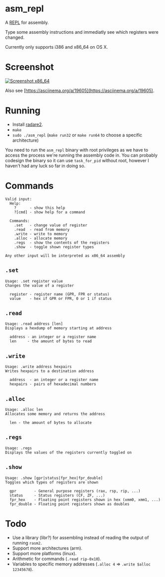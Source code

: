 # asm_repl
A [REPL](https://en.wikipedia.org/wiki/Read%E2%80%93eval%E2%80%93print_loop) for assembly.

Type some assembly instructions and immediatly see which registers were changed.

Currently only supports i386 and x86_64 on OS X.

Screenshot
==
[![Screenshot x86_64](http://i.imgur.com/Eb8Bz15.png)](http://i.imgur.com/Eb8Bz15.png)

Also see [https://asciinema.org/a/19605](https://asciinema.org/a/19605).

Running
==

* Install [radare2](https://github.com/radare/radare2).
* `make`
* `sudo ./asm_repl` (`make run32` or `make run64` to choose a specific architecture)

You need to run the `asm_repl` binary with root privileges as we have to access the process we're running the assembly code in. You can probably codesign the binary so it can use `task_for_pid` without root, however I haven't had any luck so far in doing so.

Commands
==

```
Valid input:
  Help:
    ?      - show this help
    ?[cmd] - show help for a command

  Commands:
    .set   - change value of register
    .read  - read from memory
    .write - write to memory
    .alloc - allocate memory
    .regs  - show the contents of the registers
    .show  - toggle shown register types

Any other input will be interpreted as x86_64 assembly
```

`.set`
--

```
Usage: .set register value
Changes the value of a register

  register - register name (GPR, FPR or status)
  value    - hex if GPR or FPR, 0 or 1 if status
```

`.read`
--

```
Usage: .read address [len]
Displays a hexdump of memory starting at address

  address - an integer or a register name
  len     - the amount of bytes to read
```

`.write`
--

```
Usage: .write address hexpairs
Writes hexpairs to a destination address

  address  - an integer or a register name
  hexpairs - pairs of hexadecimal numbers
```

`.alloc`
--

```
Usage: .alloc len
Allocates some memory and returns the address

  len - the amount of bytes to allocate
```

`.regs`
--

```
Usage: .regs
Displays the values of the registers currently toggled on
```

`.show`
--

```
Usage: .show [gpr|status|fpr_hex|fpr_double]
Toggles which types of registers are shown

  gpr        - General purpose registers (rax, rsp, rip, ...)
  status     - Status registers (CF, ZF, ...)
  fpr_hex    - Floating point registers shown in hex (xmm0, xmm1, ...)
  fpr_double - Floating point registers shown as doubles
```

Todo
==

* Use a library (libr?) for assembling instead of reading the output of running `rasm2`.
* Support more architectures (arm).
* Support more platforms (linux).
* Arithmetic for commands (`.read rip-0x10`).
* Variables to specific memory addresses (`.alloc 4` => `.write $alloc 12345678`).
